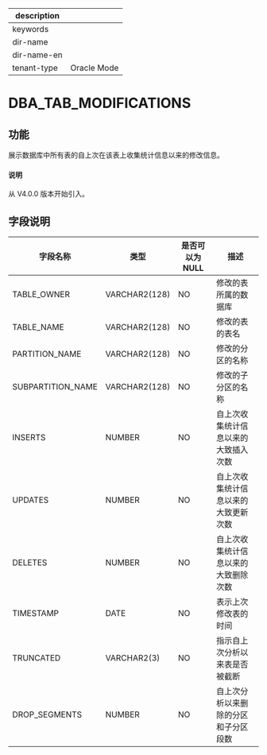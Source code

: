|description||
|---|---|
|keywords||
|dir-name||
|dir-name-en||
|tenant-type|Oracle Mode|

# DBA_TAB_MODIFICATIONS

## 功能

展示数据库中所有表的自上次在该表上收集统计信息以来的修改信息。

<main id="notice" type='explain'>
  <h4>说明</h4>
  <p>从 V4.0.0 版本开始引入。</p>
</main>

## 字段说明

| 字段名称 | 类型 | 是否可以为 NULL | 描述 |
| --- | --- | --- | --- |
| TABLE_OWNER | VARCHAR2(128) | NO | 修改的表所属的数据库 |
| TABLE_NAME | VARCHAR2(128) | NO | 修改的表的表名 |
| PARTITION_NAME | VARCHAR2(128) | NO | 修改的分区的名称 |
| SUBPARTITION_NAME | VARCHAR2(128) | NO | 修改的子分区的名称 |
| INSERTS | NUMBER | NO | 自上次收集统计信息以来的大致插入次数 |
| UPDATES | NUMBER | NO | 自上次收集统计信息以来的大致更新次数 |
| DELETES | NUMBER | NO | 自上次收集统计信息以来的大致删除次数 |
| TIMESTAMP | DATE | NO | 表示上次修改表的时间 |
| TRUNCATED | VARCHAR2(3) | NO | 指示自上次分析以来表是否被截断 |
| DROP_SEGMENTS | NUMBER | NO | 自上次分析以来删除的分区和子分区段数 |
